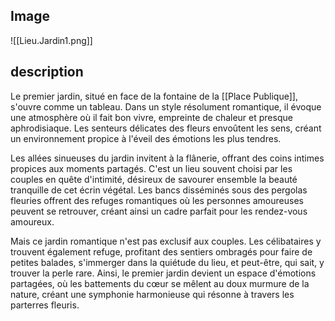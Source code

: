 ## Image
![[Lieu.Jardin1.png]]

## description

Le premier jardin, situé en face de la fontaine de la [[Place Publique]], s'ouvre comme un tableau. Dans un style résolument romantique, il évoque une atmosphère où il fait bon vivre, empreinte de chaleur et presque aphrodisiaque. Les senteurs délicates des fleurs envoûtent les sens, créant un environnement propice à l'éveil des émotions les plus tendres.

Les allées sinueuses du jardin invitent à la flânerie, offrant des coins intimes propices aux moments partagés. C'est un lieu souvent choisi par les couples en quête d'intimité, désireux de savourer ensemble la beauté tranquille de cet écrin végétal. Les bancs disséminés sous des pergolas fleuries offrent des refuges romantiques où les personnes amoureuses peuvent se retrouver, créant ainsi un cadre parfait pour les rendez-vous amoureux.

Mais ce jardin romantique n'est pas exclusif aux couples. Les célibataires y trouvent également refuge, profitant des sentiers ombragés pour faire de petites balades, s'immerger dans la quiétude du lieu, et peut-être, qui sait, y trouver la perle rare. Ainsi, le premier jardin devient un espace d'émotions partagées, où les battements du cœur se mêlent au doux murmure de la nature, créant une symphonie harmonieuse qui résonne à travers les parterres fleuris.